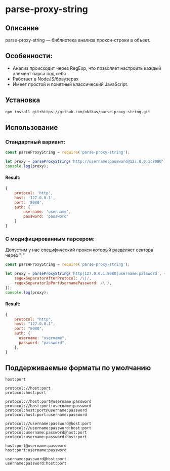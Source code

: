 # parse-proxy-string

## Описание
parse-proxy-string — библиотека анализа прокси-строки в объект. 

## Особенности:
- Анализ происходит через RegExp, что позволяет настроить каждый элемент парса под себя
- Работает в NodeJS/браузерах
- Имеет простой и понятный классический JavaScript.

## Установка
```bash
npm install git+https://github.com/nktkas/parse-proxy-string.git
```

## Использование

### Стандартный вариант:
```javascript
const parseProxyString = require('parse-proxy-string');

let proxy = parseProxyString('http://username:password@127.0.0.1:8080');
console.log(proxy);
```

#### Result:
```javascript
{
    protocol: 'http',
    host: '127.0.0.1',
    port: '8080',
    auth: {
        username: 'username',
        password: 'password'
    }
}
```

### С модифицированным парсером:
Допустим у нас специфический прокси который разделяет сектора через "|"

```javascript
const parseProxyString = require('parse-proxy-string');

let proxy = parseProxyString('http|127.0.0.1:8080|username:password', {
    regexSeparatorAfterProtocol: /\|/,
    regexSeparatorIpPortUsernamePassword: /\|/,
});
console.log(proxy);
```

#### Result:
```javascript
{
    protocol: "http",
    host: "127.0.0.1",
    port: "8080",
    auth: {
      username: "username",
      password: "password",
    },
}
```

## Поддерживаемые форматы по умолчанию

```text
host:port

protocol://host:port
protocol:host:port

protocol://host:port@username:password
protocol://host:port:username:password
protocol:host:port@username:password
protocol:host:port:username:password

protocol://username:password@host:port
protocol://username:password:host:port
protocol:username:password@host:port
protocol:username:password:host:port

host:port@username:password
host:port:username:password

username:password@host:port
username:password:host:port
```
